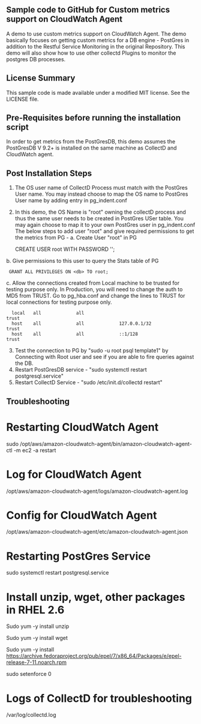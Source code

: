 ## Sample code to GitHub for Custom metrics support on CloudWatch Agent

A demo to use custom metrics support on CloudWatch Agent. The demo basically focuses on getting custom metrics for a DB engine - PostGres in addition to the Restful Service Monitoring in the original Repository. This demo will also show how to use other collectd Plugins to monitor the postgres DB processes.

## License Summary

This sample code is made available under a modified MIT license. See the LICENSE file.

## Pre-Requisites before running the installation script

In order to get metrics from the PostGresDB, this demo assumes the PostGresDB V 9.2+ is installed on the same machine as CollectD and CloudWatch agent.

## Post Installation Steps

1. The OS user name of CollectD Process must match with the PostGres User name. You may instead choose
to map the OS name to PostGres User name by adding entry in pg_indent.conf
2. In this demo, the OS Name is "root" owning the collectD process and thus the same user needs to be created in PostGres USer table. You may again choose to map it to your own PostGres user in pg_indent.conf
  The below steps to add user "root" and give required permissions to get the metrics from PG -
  a. Create User "root" in PG 
  
      CREATE USER root WITH PASSWORD '';
      
  b. Give permissions to this user to query the Stats table of PG
  
     GRANT ALL PRIVILEGES ON <db> TO root;
  
  c. Allow the connections created from Local machine to be trusted for testing purpose only. In Production, you will need  to     change the auth to MD5 from TRUST.  Go to pg_hba.conf and change the lines to TRUST for local connections for testing         purpose only.
  
      local   all             all                                     trust
      host    all             all             127.0.0.1/32            trust
      host    all             all             ::1/128                 trust
3. Test the connection to PG by "sudo -u root psql template1"  by Connecting with Root user and see if you are able to fire queries against the DB.
4. Restart PostGresDB service - "sudo systemctl restart postgresql.service"
5. Restart CollectD Service - "sudo /etc/init.d/collectd restart"

## Troubleshooting 

# Restarting CloudWatch Agent
sudo /opt/aws/amazon-cloudwatch-agent/bin/amazon-cloudwatch-agent-ctl -m ec2 -a restart

# Log for CloudWatch Agent
/opt/aws/amazon-cloudwatch-agent/logs/amazon-cloudwatch-agent.log

# Config for CloudWatch Agent
/opt/aws/amazon-cloudwatch-agent/etc/amazon-cloudwatch-agent.json

# Restarting PostGres Service
sudo systemctl restart postgresql.service

# Install unzip, wget, other packages in RHEL 2.6 
Sudo yum -y install unzip
 
Sudo yum -y install wget
 
Sudo yum -y install https://archive.fedoraproject.org/pub/epel/7/x86_64/Packages/e/epel-release-7-11.noarch.rpm
 
sudo setenforce 0

# Logs of CollectD for troubleshooting
/var/log/collectd.log





